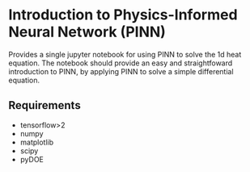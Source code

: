 # Introduction to Physics-Informed Neural Network (PINN)
Provides a single jupyter notebook for using PINN to solve the 1d heat equation. The notebook should provide an easy and straightfoward introduction to PINN, by applying PINN to solve a simple differential equation.

## Requirements
- tensorflow>2
- numpy
- matplotlib
- scipy
- pyDOE
